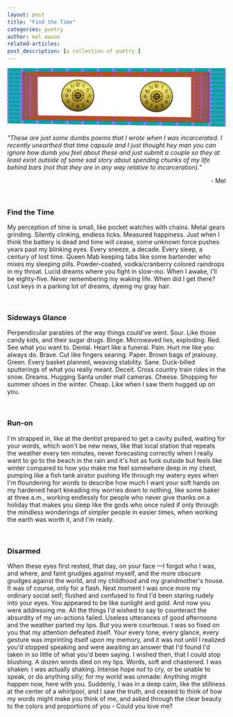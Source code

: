 ```yaml
---
layout: post
title: "Find the Time"
categories: poetry
author: mel mason
related-articles:
post_description: [a collection of poetry.]
---
```




![finding time](/assets/post_media/2021-7-8-find-the-time/finding-time.png "finding time")

*"These are just some dumbs poems that I wrote when I was incarcerated. I recently unearthed that time capsule and I just thought hey man you can ignore how dumb you feel about these and just submit a couple so they at least exist outside of some sad story about spending chunks of my life behind bars (not that they are in any way relative to incarceration)."*  

<div style="text-align: right"> - Mel </div>

&zwnj;


### Find the Time

My perception of time is small, like pocket watches with chains. Metal gears grinding. Silently clinking, endless ticks. Measured happiness. Just when I think the battery is dead and time will cease, some unknown force pushes years past my blinking eyes. Every sneeze, a decade. Every sleep, a century of lost time. Queen Mab keeping tabs like some bartender who mixes my sleeping pills. Powder-coated, vodka/cranberry colored raindrops in my throat. Lucid dreams where you fight in slow-mo. When I awake, I'll be eighty-five. Never remembering my waking life. When did I get there? Lost keys in a parking lot of dreams, dyeing my gray hair.

&zwnj;  

### Sideways Glance

Perpendicular parables of the way things could've went. Sour. Like those candy kids, and their sugar drugs. Binge. Microwaved lies, exploding. Red. See what you want to. Denial. Heart like a funeral. Pain. Hurt me like you always do. Brave. Cut like fingers searing. Paper. Brown bags of jealousy. Green. Every basket planned, weaving stability. Sane. Duck-billed sputterings of what you really meant. Deceit. Cross country train rides in the snow. Dreams. Hugging Santa under mall cameras. Cheese. Shopping for summer shoes in the winter. Cheap. Like when I saw them hugged up on you.  

&zwnj;

### Run-on

I'm strapped in, like at the dentist prepared to get a cavity pulled, waiting for your words, which won't be new news, like that local station that repeats the weather every ten minutes, never forecasting correctly when I really want to go to the beach in the rain and it's hot as fuck outside but feels like winter compared to how you make me feel somewhere deep in my chest, pumping like a fish tank airator pushing life through my watery eyes when I'm floundering for words to describe how much I want your soft hands on my hardened heart kneading my worries down to nothing, like some baker at three a.m., working endlessly for people who never give thanks on a holiday that makes you sleep like the gods who once ruled if only through the mindless wonderings of simpler people in easier times, when working the earth was worth it, and I'm ready.  

&zwnj;

### Disarmed

When these eyes first rested, that day, on your face —I forgot who I was, and where, and faint grudges against myself, and the more obscure grudges against the world, and my childhood and my grandmother's house. It was of course, only for a flash. Next moment I was once more my ordinary social self; flushed and confused to find I'd been staring rudely into your eyes. You appeared to be like sunlight and gold. And now you were addressing me. All the things I'd wished to say to counteract the absurdity of my un-actions failed. Useless utterances of good afternoons and the weather parted my lips. But you were courteous. I was so fixed on you that my attention defeated itself. Your every tone, every glance, every gesture was imprinting itself upon my memory, and it was not until I realized you'd stopped speaking and were awaiting an answer that I'd found I'd taken in so little of what you'd been saying. I wished then, that I could stop blushing. A dozen words died on my lips. Words, soft and chastened. I was shaken: I was actually shaking. Intense hope not to cry, or be unable to speak, or do anything silly; for my world was unmade: Anything might happen now, here with you. Suddenly, I was in a deep calm, like the stillness at the center of a whirlpool, and I saw the truth, and ceased to think of how my words might make you think of me, and asked through the clear beauty to the colors and proportions of you - Could you love me?